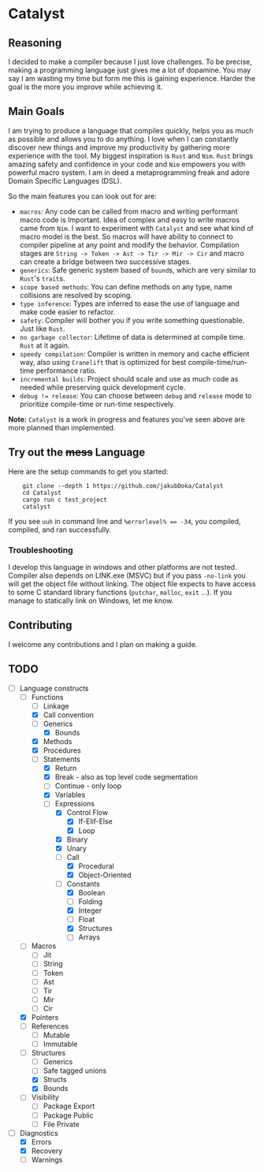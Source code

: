 # Catalyst

## Reasoning

I decided to make a compiler because I just love challenges. To be precise, making a programming language just gives me a lot of dopamine. You may say I am wasting my time but form me this is gaining experience. Harder the goal is the more you improve while achieving it.

## Main Goals

I am trying to produce a language that compiles quickly, helps you as much as possible and allows you to do anything. I love when I can constantly discover new things and improve my productivity by gathering more experience with the tool. My biggest inspiration is `Rust` and `Nim`. `Rust` brings amazing safety and confidence in your code and `Nim` empowers you with powerful macro system. I am in deed a metaprogramming freak and adore Domain Specific Languages (DSL). 

So the main features you can look out for are:
- `macros`: Any code can be called from macro and writing performant macro code is Important. Idea of complex and easy to write macros came from `Nim`. I want to experiment with `Catalyst` and see what kind of macro model is the best. So macros will have ability to connect to compiler pipeline at any point and modify the behavior. Compilation stages are `String -> Token -> Ast -> Tir -> Mir -> Cir` and macro can create a bridge between two successive stages.
- `generics`: Safe generic system based of `bound`s, which are very similar to `Rust`'s `trait`s.
- `scope based methods`: You can define methods on any type, name collisions are resolved by scoping.
- `type inference`: Types are inferred to ease the use of language and make code easier to refactor.
- `safety`: Compiler will bother you if you write something questionable. Just like `Rust`.
- `no garbage collector`: Lifetime of data is determined at compile time. `Rust` at it again.
- `speedy compilation`: Compiler is written in memory and cache efficient way, also using `Cranelift` that is optimized for best compile-time/run-time performance ratio.
- `incremental builds`: Project should scale and use as much code as needed while preserving quick development cycle.
- `debug != release`: You can choose between `debug` and `release` mode to prioritize compile-time or run-time respectively.

**Note:** `Catalyst` is a work in progress and features you've seen above are more planned than implemented.

## Try out the ~~mess~~ Language

Here are the setup commands to get you started:

```
    git clone --depth 1 https://github.com/jakubDoka/Catalyst
    cd Catalyst
    cargo run c test_project
    catalyst
```

If you see `uuh` in command line and `%errorlevel% == -34`, you compiled, compiled, and ran successfully.

### Troubleshooting

I develop this language in windows and other platforms are not tested. Compiler also depends on LINK.exe (MSVC) but if you pass `-no-link` you will get the object file without linking. The object file expects to have access to some C standard library functions (`putchar`, `malloc`, `exit` ...). If you manage to statically link on Windows, let me know.

## Contributing

I welcome any contributions and I plan on making a guide. 

## TODO

- [ ] Language constructs
    - [ ] Functions
        - [ ] Linkage
        - [x] Call convention
        - [ ] Generics
            - [x] Bounds
        - [x] Methods
        - [x] Procedures
        - [ ] Statements
            - [x] Return
            - [x] Break - also as top level code segmentation
            - [ ] Continue - only loop
            - [x] Variables
            - [ ] Expressions
                - [x] Control Flow
                    - [x] If-Elif-Else
                    - [x] Loop
                - [x] Binary
                - [x] Unary
                - [ ] Call
                    - [x] Procedural
                    - [x] Object-Oriented
                - [ ] Constants
                    - [x] Boolean
                    - [ ] Folding
                    - [x] Integer
                    - [ ] Float
                    - [x] Structures
                    - [ ] Arrays
    - [ ] Macros
        - [ ] Jit
        - [ ] String
        - [ ] Token
        - [ ] Ast
        - [ ] Tir
        - [ ] Mir
        - [ ] Cir
    - [x] Pointers
    - [ ] References
        - [ ] Mutable
        - [ ] Immutable
    - [ ] Structures
        - [ ] Generics
        - [ ] Safe tagged unions
        - [x] Structs
        - [x] Bounds
    - [ ] Visibility
        - [ ] Package Export
        - [ ] Package Public
        - [ ] File Private

- [ ] Diagnostics
    - [x] Errors
    - [x] Recovery
    - [ ] Warnings